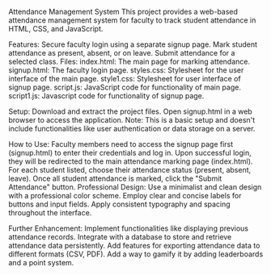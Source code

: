 Attendance Management System
This project provides a web-based attendance management system for faculty to track student attendance in HTML, CSS, and JavaScript.

Features:
Secure faculty login using a separate signup page.
Mark student attendance as present, absent, or on leave.
Submit attendance for a selected class.
Files:
index.html: The main page for marking attendance.
signup.html: The faculty login page.
styles.css: Stylesheet for the user interface of the main page.
style1.css: Stylesheet for user interface of signup page.
script.js: JavaScript code for functionality of main page.
script1.js: Javascript code for functionality of signup page.

Setup:
Download and extract the project files.
Open signup.html in a web browser to access the application.
Note: This is a basic setup and doesn't include functionalities like user authentication or data storage on a server.

How to Use:
Faculty members need to access the signup page first (signup.html) to enter their credentials and log in.
Upon successful login, they will be redirected to the main attendance marking page (index.html).
For each student listed, choose their attendance status (present, absent, leave).
Once all student attendance is marked, click the "Submit Attendance" button.
Professional Design:
Use a minimalist and clean design with a professional color scheme.
Employ clear and concise labels for buttons and input fields.
Apply consistent typography and spacing throughout the interface.

Further Enhancement:
Implement functionalities like displaying previous attendance records.
Integrate with a database to store and retrieve attendance data persistently.
Add features for exporting attendance data to different formats (CSV, PDF).
Add a way to gamify it by adding leaderboards and a point system.
